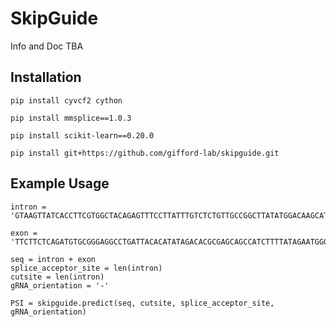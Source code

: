 # SkipGuide
Info and Doc TBA

## Installation
`pip install cyvcf2 cython`

`pip install mmsplice==1.0.3`

`pip install scikit-learn==0.20.0`

`pip install git+https://github.com/gifford-lab/skipguide.git`

## Example Usage
```
intron = 'GTAAGTTATCACCTTCGTGGCTACAGAGTTTCCTTATTTGTCTCTGTTGCCGGCTTATATGGACAAGCATATCACAGCCATTTATCGGAGCGCCTCCGTACACGCTATTATCGGACGCCTCGCGAGATCAATACGATTACCAGCTGCCCTCGTCGACCCAGGTAGCCTGGCGTGACCCCCTCCCGCTGCCCCAG'

exon = 'TTCTTCTCAGATGTGCGGGAGGCCTGATTACACATATAGACACGCGAGCAGCCATCTTTTATAGAATGGGTAGAACCCGTCCTAAGGACTCAGATTGAGCATCGTTTGCTTCTCGAGTACTACCTGGTACAGATGTCTCTTCAAACAG'

seq = intron + exon
splice_acceptor_site = len(intron)
cutsite = len(intron)
gRNA_orientation = '-'

PSI = skipguide.predict(seq, cutsite, splice_acceptor_site, gRNA_orientation)
```
